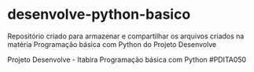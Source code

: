 # desenvolve-python-basico
Repositório criado para armazenar e compartilhar os arquivos criados na matéria Programação básica com Python do Projeto Desenvolve

Projeto Desenvolve - Itabira
Programação básica com Python
#PDITA050
